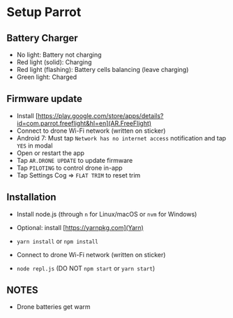 Setup Parrot
===========

## Battery Charger

-  No light: Battery not charging
-  Red light (solid): Charging
-  Red light (flashing): Battery cells balancing (leave charging)
-  Green light: Charged


## Firmware update

-  Install [https://play.google.com/store/apps/details?id=com.parrot.freeflight&hl=en](AR.FreeFlight)
-  Connect to drone Wi-Fi network (written on sticker)
  -  Android 7: Must tap `Network has no internet access` notification and tap
      `YES` in modal
-  Open or restart the app
-  Tap `AR.DRONE UPDATE` to update firmware
-  Tap `PILOTING` to control drone in-app
  -  Tap Settings Cog => `FLAT TRIM` to reset trim


## Installation

-  Install node.js (through `n` for Linux/macOS or `nvm` for Windows)
-  Optional: install [https://yarnpkg.com](Yarn)
-  `yarn install` or `npm install`

-  Connect to drone Wi-Fi network (written on sticker)
-  `node repl.js` (DO NOT `npm start` or `yarn start`)


## NOTES

-  Drone batteries get warm